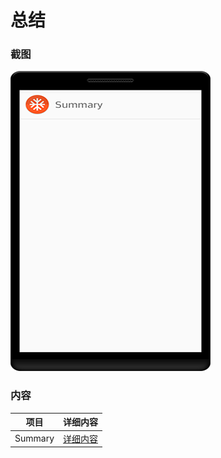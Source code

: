 # 总结
### 截图
![截图](https://github.com/BruceAnda/Android52/blob/master/screenshot/day12/pic/pic.png)

### 内容
| 项目 | 详细内容 |
|-----|-----|
| Summary | [详细内容]() |